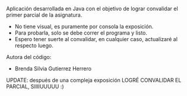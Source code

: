 Aplicación desarrollada en Java con el objetivo de lograr convalidar el primer parcial de la asignatura.

-  No tiene visual, es puramente por consola la exposición.
-  Para probarla, solo se debe correr el programa y listo.
-  Espero tener suerte al convalidar, en cualquier caso, actualizaré al respecto luego.

Autora del código:
- Brenda Silvia Gutierrez Herrero

UPDATE: después de una compleja exposición LOGRÉ CONVALIDAR EL PARCIAL, SIIIIUUUUU :)
